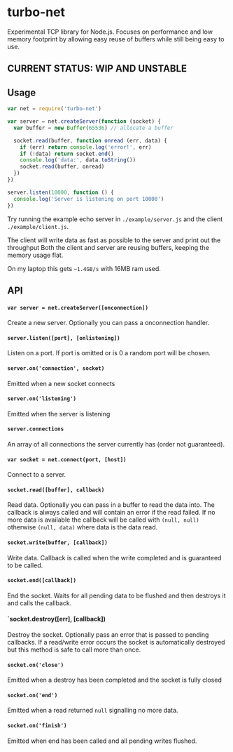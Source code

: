 # turbo-net

Experimental TCP library for Node.js.
Focuses on performance and low memory footprint by allowing easy reuse of buffers while still being easy to use.

## CURRENT STATUS: WIP AND UNSTABLE

## Usage

``` js
var net = require('turbo-net')

var server = net.createServer(function (socket) {
  var buffer = new Buffer(65536) // allocate a buffer

  socket.read(buffer, function onread (err, data) {
    if (err) return console.log('error!', err)
    if (!data) return socket.end()
    console.log('data:', data.toString())
    socket.read(buffer, onread)
  })
})

server.listen(10000, function () {
  console.log('Server is listening on port 10000')
})
```

Try running the example echo server in `./example/server.js`
and the client `./example/client.js`.

The client will write data as fast as possible to the server and print out the throughput
Both the client and server are reusing buffers, keeping the memory usage flat.

On my laptop this gets `~1.4GB/s` with 16MB ram used.

## API

#### `var server = net.createServer([onconnection])`

Create a new server. Optionally you can pass a onconnection handler.

#### `server.listen([port], [onlistening])`

Listen on a port. If port is omitted or is 0 a random port will be chosen.

#### `server.on('connection', socket)`

Emitted when a new socket connects

#### `server.on('listening')`

Emitted when the server is listening

#### `server.connections`

An array of all connections the server currently has (order not guaranteed).

#### `var socket = net.connect(port, [host])`

Connect to a server.

#### `socket.read([buffer], callback)`

Read data. Optionally you can pass in a buffer to read the data into.
The callback is always called and will contain an error if the read failed.
If no more data is available the callback will be called with `(null, null)`
otherwise `(null, data)` where data is the data read.

#### `socket.write(buffer, [callback])`

Write data. Callback is called when the write completed and is guaranteed to be
called.

#### `socket.end([callback])`

End the socket. Waits for all pending data to be flushed and then destroys it and calls the
callback.

#### `socket.destroy([err], [callback])

Destroy the socket. Optionally pass an error that is passed to pending callbacks.
If a read/write error occurs the socket is automatically destroyed but this method is
safe to call more than once.

#### `socket.on('close')`

Emitted when a destroy has been completed and the socket is fully closed

#### `socket.on('end')`

Emitted when a read returned `null` signalling no more data.

#### `socket.on('finish')`

Emitted when end has been called and all pending writes flushed.
